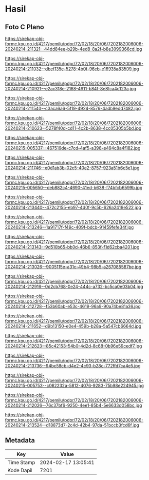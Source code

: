 # Hasil

## Foto C Plano

https://sirekap-obj-formc.kpu.go.id/4217/pemilu/pdpr/72/02/18/20/06/7202182006006-20240214-211321--44dd84ee-b29b-4ed8-8a2f-b8e3099366cd.jpg

https://sirekap-obj-formc.kpu.go.id/4217/pemilu/pdpr/72/02/18/20/06/7202182006006-20240214-211032--dbef135c-5278-4b0f-96cb-e16935a83509.jpg

https://sirekap-obj-formc.kpu.go.id/4217/pemilu/pdpr/72/02/18/20/06/7202182006006-20240214-210921--e2ac318e-2188-4911-b84f-8e8fca4c123a.jpg

https://sirekap-obj-formc.kpu.go.id/4217/pemilu/pdpr/72/02/18/20/06/7202182006006-20240214-211540--c3aca6a6-5f19-4924-8576-4adb9edd7482.jpg

https://sirekap-obj-formc.kpu.go.id/4217/pemilu/pdpr/72/02/18/20/06/7202182006006-20240214-210623--5278f40d-cd11-4c2b-8638-4cc05305b5bd.jpg

https://sirekap-obj-formc.kpu.go.id/4217/pemilu/pdpr/72/02/18/20/06/7202182006006-20240215-005337--467516de-c7cd-4af5-a398-e494c8a4f182.jpg

https://sirekap-obj-formc.kpu.go.id/4217/pemilu/pdpr/72/02/18/20/06/7202182006006-20240214-211746--e0d1ab3b-02c5-40e2-8757-923a51b6c5e1.jpg

https://sirekap-obj-formc.kpu.go.id/4217/pemilu/pdpr/72/02/18/20/06/7202182006006-20240215-005650--deb882c4-4690-41ed-b638-f74bfcb6599b.jpg

https://sirekap-obj-formc.kpu.go.id/4217/pemilu/pdpr/72/02/18/20/06/7202182006006-20240214-213440--472c2155-eb97-4d0f-9c5b-626a2419e522.jpg

https://sirekap-obj-formc.kpu.go.id/4217/pemilu/pdpr/72/02/18/20/06/7202182006006-20240214-213246--1a91717f-f49c-409f-bdcb-91459fefe34f.jpg

https://sirekap-obj-formc.kpu.go.id/4217/pemilu/pdpr/72/02/18/20/06/7202182006006-20240214-213143--9d510b65-bb0d-46b6-853f-f1d62cba4201.jpg

https://sirekap-obj-formc.kpu.go.id/4217/pemilu/pdpr/72/02/18/20/06/7202182006006-20240214-213026--9005115e-a31c-49b4-98b5-a267085587be.jpg

https://sirekap-obj-formc.kpu.go.id/4217/pemilu/pdpr/72/02/18/20/06/7202182006006-20240214-212916--0d2cb768-0e24-444c-a732-bc5ca0e03b04.jpg

https://sirekap-obj-formc.kpu.go.id/4217/pemilu/pdpr/72/02/18/20/06/7202182006006-20240214-212728--f53b60ab-e53c-4619-96a9-90a74be81a36.jpg

https://sirekap-obj-formc.kpu.go.id/4217/pemilu/pdpr/72/02/18/20/06/7202182006006-20240214-211652--d9b13150-e0e4-459b-b28a-5a547cb6664d.jpg

https://sirekap-obj-formc.kpu.go.id/4217/pemilu/pdpr/72/02/18/20/06/7202182006006-20240214-212623--85c42153-54b0-4d2d-8c68-0b96e59cedf7.jpg

https://sirekap-obj-formc.kpu.go.id/4217/pemilu/pdpr/72/02/18/20/06/7202182006006-20240214-213736--94bc58cb-d4e2-4c93-b28c-772ffd7ca4e5.jpg

https://sirekap-obj-formc.kpu.go.id/4217/pemilu/pdpr/72/02/18/20/06/7202182006006-20240215-005753--c082232a-5812-4076-9283-75b98e224945.jpg

https://sirekap-obj-formc.kpu.go.id/4217/pemilu/pdpr/72/02/18/20/06/7202182006006-20240214-212026--76c37bf6-9250-4ee1-85b4-5e6633d058bc.jpg

https://sirekap-obj-formc.kpu.go.id/4217/pemilu/pdpr/72/02/18/20/06/7202182006006-20240214-213524--d18873d7-2c4d-42b4-97da-51bccb3fcd6f.jpg


## Metadata

| Key        | Value               |
| ---------- | ------------------- |
| Time Stamp | 2024-02-17 13:05:41 |
| Kode Dapil | 7201                |



